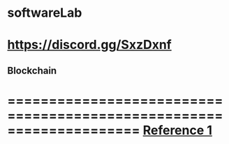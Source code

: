 # softwareLab
# https://discord.gg/SxzDxnf


## Blockchain ##
====================================================================
[Reference 1](https://www.savjee.be/2017/07/Writing-tiny-blockchain-in-JavaScript/)
====================================================================